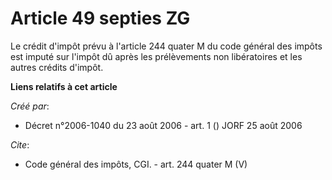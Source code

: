 # Article 49 septies ZG

Le crédit d'impôt prévu à l'article 244 quater M du code général des impôts est imputé sur l'impôt dû après les prélèvements
non libératoires et les autres crédits d'impôt.

**Liens relatifs à cet article**

_Créé par_:

  - Décret n°2006-1040 du 23 août 2006 - art. 1 () JORF 25 août 2006

_Cite_:

  - Code général des impôts, CGI. - art. 244 quater M (V)
